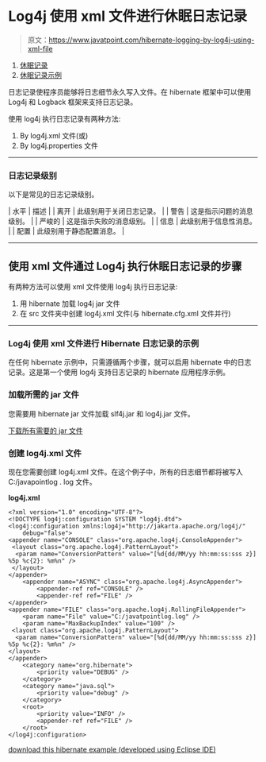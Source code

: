 # Log4j 使用 xml 文件进行休眠日志记录

> 原文：<https://www.javatpoint.com/hibernate-logging-by-log4j-using-xml-file>

1.  [休眠记录](#)
2.  [休眠记录示例](#)

日志记录使程序员能够将日志细节永久写入文件。在 hibernate 框架中可以使用 Log4j 和 Logback 框架来支持日志记录。

使用 log4j 执行日志记录有两种方法:

1.  By log4j.xml 文件(或)
2.  By log4j.properties 文件

* * *

### 日志记录级别

以下是常见的日志记录级别。

| 水平 | 描述 |
| 离开 | 此级别用于关闭日志记录。 |
| 警告 | 这是指示问题的消息级别。 |
| 严峻的 | 这是指示失败的消息级别。 |
| 信息 | 此级别用于信息性消息。 |
| 配置 | 此级别用于静态配置消息。 |

* * *

## 使用 xml 文件通过 Log4j 执行休眠日志记录的步骤

有两种方法可以使用 xml 文件使用 log4j 执行日志记录:

1.  用 hibernate 加载 log4j jar 文件
2.  在 src 文件夹中创建 log4j.xml 文件(与 hibernate.cfg.xml 文件并行)

* * *

### Log4j 使用 xml 文件进行 Hibernate 日志记录的示例

在任何 hibernate 示例中，只需遵循两个步骤，就可以启用 hibernate 中的日志记录。这是第一个使用 log4j 支持日志记录的 hibernate 应用程序示例。

### 加载所需的 jar 文件

您需要用 hibernate jar 文件加载 slf4j.jar 和 log4j.jar 文件。

[下载所有需要的 jar 文件](src/hb/hibernatejar.zip)

### 创建 log4j.xml 文件

现在您需要创建 log4j.xml 文件。在这个例子中，所有的日志细节都将被写入 C:/javapointlog . log 文件。

**log4j.xml**

```
<?xml version="1.0" encoding="UTF-8"?>
<!DOCTYPE log4j:configuration SYSTEM "log4j.dtd">
<log4j:configuration xmlns:log4j="http://jakarta.apache.org/log4j/"
	debug="false">
<appender name="CONSOLE" class="org.apache.log4j.ConsoleAppender">
 <layout class="org.apache.log4j.PatternLayout">
  <param name="ConversionPattern" value="[%d{dd/MM/yy hh:mm:ss:sss z}] %5p %c{2}: %m%n" />
 </layout>
</appender>
	<appender name="ASYNC" class="org.apache.log4j.AsyncAppender">
		<appender-ref ref="CONSOLE" />
		<appender-ref ref="FILE" />
</appender>
<appender name="FILE" class="org.apache.log4j.RollingFileAppender">
	<param name="File" value="C:/javatpointlog.log" />
	<param name="MaxBackupIndex" value="100" />
 <layout class="org.apache.log4j.PatternLayout">
  <param name="ConversionPattern" value="[%d{dd/MM/yy hh:mm:ss:sss z}] %5p %c{2}: %m%n" />
</layout>
</appender>
	<category name="org.hibernate">
		<priority value="DEBUG" />
	</category>
	<category name="java.sql">
		<priority value="debug" />
	</category>
	<root>
		<priority value="INFO" />
		<appender-ref ref="FILE" />
	</root>
</log4j:configuration>

```

[download this hibernate example (developed using Eclipse IDE)](src/hb/hblog4j1.zip)